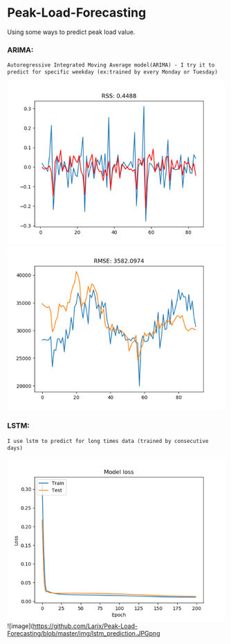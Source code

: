 # Peak-Load-Forecasting
Using some ways to predict peak load value.
### ARIMA:
```
Autoregressive Integrated Moving Average model(ARIMA) - I try it to predict for specific weekday (ex:trained by every Monday or Tuesday)
```
![image](https://github.com/Larix/Peak-Load-Forecasting/blob/master/img/arima_rss.png)
![image](https://github.com/Larix/Peak-Load-Forecasting/blob/master/img/arima_rmse.png)


### LSTM:
```
I use lstm to predict for long times data (trained by consecutive days)
```
![image](https://github.com/Larix/Peak-Load-Forecasting/blob/master/img/lstm_loss.png)
![image](https://github.com/Larix/Peak-Load-Forecasting/blob/master/img/lstm_prediction.JPGpng
